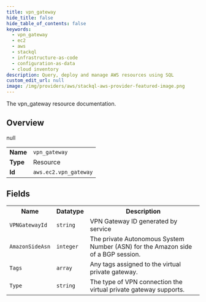 ```yaml
---
title: vpn_gateway
hide_title: false
hide_table_of_contents: false
keywords:
  - vpn_gateway
  - ec2
  - aws
  - stackql
  - infrastructure-as-code
  - configuration-as-data
  - cloud inventory
description: Query, deploy and manage AWS resources using SQL
custom_edit_url: null
image: /img/providers/aws/stackql-aws-provider-featured-image.png
---
```

The vpn_gateway resource documentation.

## Overview
<table><tbody>
<tr><td><b>Name</b></td><td><code>vpn_gateway</code></td></tr>
<tr><td><b>Type</b></td><td>Resource</td></tr>
null
<tr><td><b>Id</b></td><td><code>aws.ec2.vpn_gateway</code></td></tr>
</tbody></table>

## Fields
<table><tbody>
<tr><th>Name</th><th>Datatype</th><th>Description</th></tr>
<tr><td><code>VPNGatewayId</code></td><td><code>string</code></td><td>VPN Gateway ID generated by service</td></tr><tr><td><code>AmazonSideAsn</code></td><td><code>integer</code></td><td>The private Autonomous System Number (ASN) for the Amazon side of a BGP session.</td></tr><tr><td><code>Tags</code></td><td><code>array</code></td><td>Any tags assigned to the virtual private gateway.</td></tr><tr><td><code>Type</code></td><td><code>string</code></td><td>The type of VPN connection the virtual private gateway supports.</td></tr>
</tbody></table>